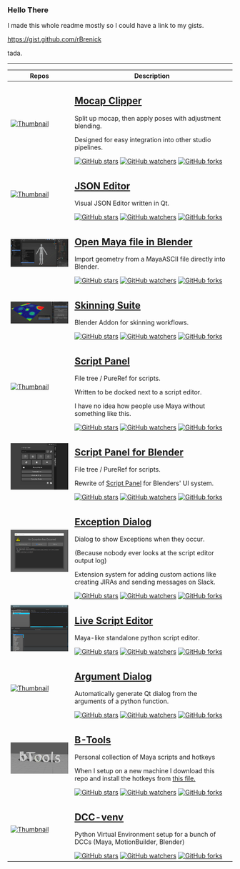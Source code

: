 ### Hello There

I made this whole readme mostly so I could have a link to my gists.

https://gist.github.com/rBrenick

tada.

<hr>


 
<table>
  <thead>
    <tr>
    <th>Repos</th>
    <th>Description</th>
    </tr>
  </thead>
  <tbody>
    <tr>
      <td>
        <a href="https://github.com/rBrenick/mocap-clipper"><img src="https://github.com/rBrenick/mocap-clipper/blob/main/docs/header_image.png" alt="Thumbnail" width="200px"></a>
      </td>
      <td>
        <h2><a href="https://github.com/rBrenick/mocap-clipper">Mocap Clipper</a></h2>
        <p>Split up mocap, then apply poses with adjustment blending.</p>
        <p>Designed for easy integration into other studio pipelines.</p>
        <a href="https://github.com/rBrenick/mocap-clipper/stargazers"><img alt="GitHub stars" src="https://img.shields.io/github/stars/rBrenick/mocap-clipper"></a>
        <a href="https://github.com/rBrenick/mocap-clipper/watchers"><img alt="GitHub watchers" src="https://img.shields.io/github/watchers/rBrenick/mocap-clipper"></a>
        <a href="https://github.com/rBrenick/mocap-clipper/network"><img alt="GitHub forks" src="https://img.shields.io/github/forks/rBrenick/mocap-clipper"></a>
      </td>
    </tr>
    <tr>
      <td>
        <a href="https://github.com/rBrenick/json-editor"><img src="https://github.com/rBrenick/json-editor/raw/master/docs/header_image.png" alt="Thumbnail" width="200px"></a>
      </td>
      <td>
        <h2><a href="https://github.com/rBrenick/json-editor">JSON Editor</a></h2>
        <p>Visual JSON Editor written in Qt.</p>
        <a href="https://github.com/rBrenick/json-editor/stargazers"><img alt="GitHub stars" src="https://img.shields.io/github/stars/rBrenick/json-editor"></a>
        <a href="https://github.com/rBrenick/json-editor/watchers"><img alt="GitHub watchers" src="https://img.shields.io/github/watchers/rBrenick/json-editor"></a>
        <a href="https://github.com/rBrenick/json-editor/network"><img alt="GitHub forks" src="https://img.shields.io/github/forks/rBrenick/json-editor"></a>
      </td>
    </tr>
        <tr>
      <td>
        <a href="https://github.com/rBrenick/open-maya-file-in-blender"><img src="https://github.com/rBrenick/open-maya-file-in-blender/blob/main/docs/header_image.png" alt="Thumbnail" width="200px"></a>
      </td>
      <td>
        <h2><a href="https://github.com/rBrenick/open-maya-file-in-blender">Open Maya file in Blender</a></h2>
        <p>Import geometry from a MayaASCII file directly into Blender.</p>
        <a href="https://github.com/rBrenick/open-maya-file-in-blender/stargazers"><img alt="GitHub stars" src="https://img.shields.io/github/stars/rBrenick/open-maya-file-in-blender"></a>
        <a href="https://github.com/rBrenick/open-maya-file-in-blender/watchers"><img alt="GitHub watchers" src="https://img.shields.io/github/watchers/rBrenick/open-maya-file-in-blender"></a>
        <a href="https://github.com/rBrenick/open-maya-file-in-blender/network"><img alt="GitHub forks" src="https://img.shields.io/github/forks/rBrenick/open-maya-file-in-blender"></a>
      </td>
    </tr>
    <tr>
      <td>
        <a href="https://github.com/rBrenick/skinning-suite"><img src="https://github.com/rBrenick/skinning-suite/blob/main/docs/header_image.png" alt="Thumbnail" width="200px"></a>
      </td>
      <td>
        <h2><a href="https://github.com/rBrenick/skinning-suite">Skinning Suite</a></h2>
        <p>Blender Addon for skinning workflows.</p>
        <a href="https://github.com/rBrenick/skinning-suite/stargazers"><img alt="GitHub stars" src="https://img.shields.io/github/stars/rBrenick/skinning-suite"></a>
        <a href="https://github.com/rBrenick/skinning-suite/watchers"><img alt="GitHub watchers" src="https://img.shields.io/github/watchers/rBrenick/skinning-suite"></a>
        <a href="https://github.com/rBrenick/skinning-suite/network"><img alt="GitHub forks" src="https://img.shields.io/github/forks/rBrenick/skinning-suite"></a>
      </td>
    </tr>
    <tr>
      <td>
        <a href="https://github.com/rBrenick/script-panel"><img src="https://github.com/rBrenick/script-panel/blob/main/docs/header_image.png" alt="Thumbnail" width="200px"></a>
      </td>
      <td>
        <h2><a href="https://github.com/rBrenick/script-panel">Script Panel</a></h2>
        <p>File tree / PureRef for scripts.</p>
        <p>Written to be docked next to a script editor.</p>
        <p>I have no idea how people use Maya without something like this.</p>
        <a href="https://github.com/rBrenick/script-panel/stargazers"><img alt="GitHub stars" src="https://img.shields.io/github/stars/rBrenick/script-panel"></a>
        <a href="https://github.com/rBrenick/script-panel/watchers"><img alt="GitHub watchers" src="https://img.shields.io/github/watchers/rBrenick/script-panel"></a>
        <a href="https://github.com/rBrenick/script-panel/network"><img alt="GitHub forks" src="https://img.shields.io/github/forks/rBrenick/script-panel"></a>
      </td>
    </tr>
       <tr>
      <td>
        <a href="https://github.com/rBrenick/script-panel-blender"><img src="https://github.com/rBrenick/script-panel-blender/blob/master/docs/header_image.png" alt="Thumbnail" width="200px"></a>
      </td>
      <td>
        <h2><a href="https://github.com/rBrenick/script-panel-blender">Script Panel for Blender</a></h2>
        <p>File tree / PureRef for scripts.</p>
        <p>Rewrite of <a href="https://github.com/rBrenick/script-panel">Script Panel</a> for Blenders' UI system.</p>
        <a href="https://github.com/rBrenick/script-panel-blender/stargazers"><img alt="GitHub stars" src="https://img.shields.io/github/stars/rBrenick/script-panel-blender"></a>
        <a href="https://github.com/rBrenick/script-panel-blender/watchers"><img alt="GitHub watchers" src="https://img.shields.io/github/watchers/rBrenick/script-panel-blender"></a>
        <a href="https://github.com/rBrenick/script-panel-blender/network"><img alt="GitHub forks" src="https://img.shields.io/github/forks/rBrenick/script-panel-blender"></a>
      </td>
    </tr>
   <tr>
      <td>
        <a href="https://github.com/rBrenick/exception-dialog"><img src="https://github.com/rBrenick/exception-dialog/blob/main/docs/header_image.png" alt="Thumbnail" width="200px"></a>
      </td>
      <td>
        <h2><a href="https://github.com/rBrenick/exception-dialog">Exception Dialog</a></h2>
        <p>Dialog to show Exceptions when they occur.</p>
        <p>(Because nobody ever looks at the script editor output log)</p>
        <p>Extension system for adding custom actions like creating JIRAs and sending messages on Slack.</p>
        <a href="https://github.com/rBrenick/exception-dialog/stargazers"><img alt="GitHub stars" src="https://img.shields.io/github/stars/rBrenick/exception-dialog"></a>
        <a href="https://github.com/rBrenick/exception-dialog/watchers"><img alt="GitHub watchers" src="https://img.shields.io/github/watchers/rBrenick/exception-dialog"></a>
        <a href="https://github.com/rBrenick/exception-dialog/network"><img alt="GitHub forks" src="https://img.shields.io/github/forks/rBrenick/exception-dialog"></a>
      </td>
    </tr>
    <tr>
     <td>
        <a href="https://github.com/rBrenick/live-script-editor"><img src="https://github.com/rBrenick/live-script-editor/raw/master/docs/tool_screenshot.png" alt="Thumbnail" width="200px"></a>
      </td>
      <td>
        <h2><a href="https://github.com/rBrenick/live-script-editor">Live Script Editor</a></h2>
        <p>Maya-like standalone python script editor.</p>
        <a href="https://github.com/rBrenick/live-script-editor/stargazers"><img alt="GitHub stars" src="https://img.shields.io/github/stars/rBrenick/live-script-editor"></a>
        <a href="https://github.com/rBrenick/live-script-editor/watchers"><img alt="GitHub watchers" src="https://img.shields.io/github/watchers/rBrenick/live-script-editor"></a>
        <a href="https://github.com/rBrenick/live-script-editor/network"><img alt="GitHub forks" src="https://img.shields.io/github/forks/rBrenick/live-script-editor"></a>
      </td>
    </tr>
    <tr>
      <td>
        <a href="https://github.com/rBrenick/argument-dialog"><img src="https://github.com/rBrenick/argument-dialog/raw/master/docs/tool_screenshot.png" alt="Thumbnail" width="200px"></a>
      </td>
      <td>
        <h2><a href="https://github.com/rBrenick/argument-dialog">Argument Dialog</a></h2>
        <p>Automatically generate Qt dialog from the arguments of a python function.</p>
        <a href="https://github.com/rBrenick/argument-dialog/stargazers"><img alt="GitHub stars" src="https://img.shields.io/github/stars/rBrenick/argument-dialog"></a>
        <a href="https://github.com/rBrenick/argument-dialog/watchers"><img alt="GitHub watchers" src="https://img.shields.io/github/watchers/rBrenick/argument-dialog"></a>
        <a href="https://github.com/rBrenick/argument-dialog/network"><img alt="GitHub forks" src="https://img.shields.io/github/forks/rBrenick/argument-dialog"></a>
      </td>
    </tr>
    <tr>
      <td>
        <a href="https://github.com/rBrenick/b-tools"><img src="https://github.com/rBrenick/b-tools/raw/master/docs/header_image.png" alt="Thumbnail" width="200px"></a>
      </td>
      <td>
        <h2><a href="https://github.com/rBrenick/b-tools">B-Tools</a></h2>
        <p>Personal collection of Maya scripts and hotkeys</p>
        <p>When I setup on a new machine I download this repo and install the hotkeys from <a href="https://github.com/rBrenick/b-tools/blob/master/b_tools/utilities/hotkeys.py">this file.</a></p>
        <a href="https://github.com/rBrenick/b-tools/stargazers"><img alt="GitHub stars" src="https://img.shields.io/github/stars/rBrenick/b-tools"></a>
        <a href="https://github.com/rBrenick/b-tools/watchers"><img alt="GitHub watchers" src="https://img.shields.io/github/watchers/rBrenick/b-tools"></a>
        <a href="https://github.com/rBrenick/b-tools/network"><img alt="GitHub forks" src="https://img.shields.io/github/forks/rBrenick/b-tools"></a>
      </td>
    </tr>
    <tr>
      <td>
        <a href="https://github.com/rBrenick/dcc-venv"><img src="https://github.com/rBrenick/dcc-venv/blob/master/docs/header_image.png" alt="Thumbnail" width="200px"></a>
      </td>
      <td>
        <h2><a href="https://github.com/rBrenick/dcc-venv">DCC-venv </a></h2>
        <p>Python Virtual Environment setup for a bunch of DCCs (Maya, MotionBuilder, Blender)</p>
        <a href="https://github.com/rBrenick/dcc-venv/stargazers"><img alt="GitHub stars" src="https://img.shields.io/github/stars/rBrenick/dcc-venv"></a>
        <a href="https://github.com/rBrenick/dcc-venv/watchers"><img alt="GitHub watchers" src="https://img.shields.io/github/watchers/rBrenick/dcc-venv"></a>
        <a href="https://github.com/rBrenick/dcc-venv/network"><img alt="GitHub forks" src="https://img.shields.io/github/forks/rBrenick/dcc-venv"></a>
      </td>
    </tr>
  </tbody>
</table>

<!--
🖥📃📮📁

**rBrenick/rBrenick** is a ✨ _special_ ✨ repository because its `README.md` (this file) appears on your GitHub profile.

Here are some ideas to get you started:

- 🔭 I’m currently working on ...
- 🌱 I’m currently learning ...
- 👯 I’m looking to collaborate on ...
- 🤔 I’m looking for help with ...
- 💬 Ask me about ...
- 📫 How to reach me: ...
- 😄 Pronouns: ...
- ⚡ Fun fact: ...
-->
